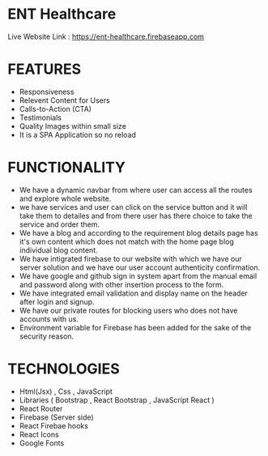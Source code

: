 # ENT Healthcare


Live Website Link :  https://ent-healthcare.firebaseapp.com

# FEATURES
   * Responsiveness
   * Relevent Content for Users
   * Calls-to-Action (CTA)
   * Testimonials
   * Quality Images within small size
   * It is a SPA Application so no reload 
 
 
 
 # FUNCTIONALITY
   * We have a dynamic navbar from where user can access all the routes and explore whole website.
   * we have services and user can click on the service button and it will take them to detailes and from there user has there choice to take the service and order          them.
   * We have a blog and according to the requirement blog details page has it's own content which does not match with the home page blog individual blog content.
   * We have intigrated firebase to our website with which we have our server solution and we have our user account authenticity confirmation.
   * We have google and github sign in system apart from the manual email and password along with other insertion process to the form.
   * We have integrated email validation and display name on the header after login and signup.
   * We have our private routes for blocking users who does not have accounts with us.
   * Environment variable for Firebase has been added for the sake of the security reason.


  
  # TECHNOLOGIES
   * Html(Jsx) , Css , JavaScript
   * Libraries ( Bootstrap , React Bootstrap , JavaScript React )
   * React Router
   * Firebase (Server side)
   * React Firebae hooks
   * React Icons
   * Google Fonts
